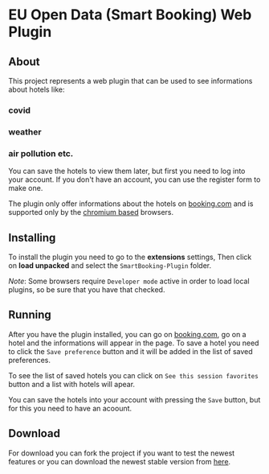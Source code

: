 # EU Open Data (Smart Booking) Web Plugin

## About

This project represents a web plugin that can be used to see informations about
hotels like:

### covid
### weather
### air pollution etc.

You can save the hotels to view them later, but first you need to log into your account.
If you don't have an account, you can use the register form to make one.

The plugin only offer informations about the hotels on [booking.com](https://www.booking.com/) and
is supported only by the [chromium based](https://alternativeto.net/category/browsers/chromium-based/) browsers.

## Installing

To install the plugin you need to go to the **extensions** settings, Then click on
**load unpacked** and select the `SmartBooking-Plugin` folder.

*Note*: Some browsers require `Developer mode` active in order to load local plugins, so
be sure that you have that checked.

## Running

After you have the plugin installed, you can go on [booking.com](https://www.booking.com/), go on a hotel and
the informations will appear in the page. To save a hotel you need to click the `Save preference` button
and it will be added in the list of saved preferences.

To see the list of saved hotels you can click on `See this session favorites` button and a list with
hotels will apear.

You can save the hotels into your account with pressing the `Save` button, but
for this you need to have an acoount.

## Download

For download you can fork the project if you want to test the newest features or you can
download the newest stable version from [here](https://cutt.ly/BbozEjh).
